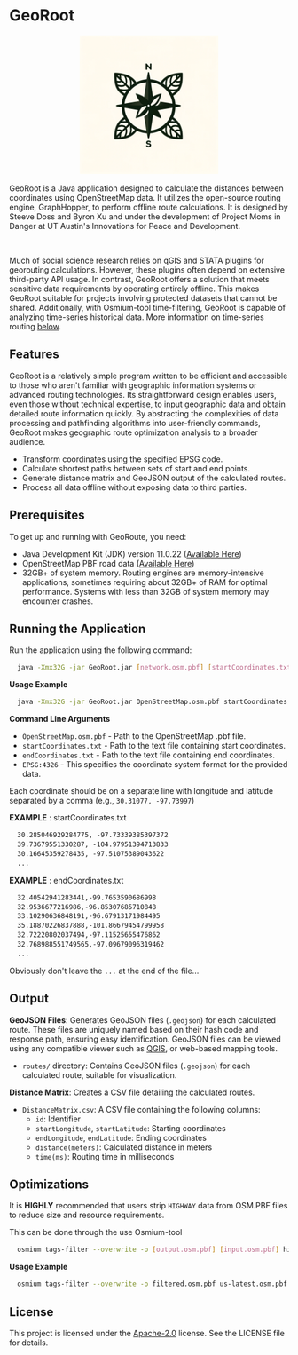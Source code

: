 # GeoRoot 
<p align="center">
<img src='georoute.png' width='250'>
</p>
GeoRoot is a Java application designed to calculate the distances between coordinates using OpenStreetMap data. It utilizes the open-source routing engine, GraphHopper, to perform offline route calculations. It is designed by Steeve Doss and Byron Xu and under the development of Project Moms in Danger at UT Austin's Innovations for Peace and Development.

&nbsp;

Much of social science research relies on qGIS and STATA plugins for georouting calculations. However, these plugins often depend on extensive third-party API usage. In contrast, GeoRoot offers a solution that meets sensitive data requirements by operating entirely offline. This makes GeoRoot suitable for projects involving protected datasets that cannot be shared. Additionally, with Osmium-tool time-filtering, GeoRoot is capable of analyzing time-series historical data. More information on time-series routing [below](https://github.com/steevedoss/GeoRoot/blob/main/README.md#optimizations).




## Features

GeoRoot is a relatively simple program written to be efficient and accessible to those who aren't familiar with geographic information systems or advanced routing technologies. Its straightforward design enables users, even those without technical expertise, to input geographic data and obtain detailed route information quickly. By abstracting the complexities of data processing and pathfinding algorithms into user-friendly commands, GeoRoot makes geographic route optimization analysis to a broader audience.

- Transform coordinates using the specified EPSG code.
- Calculate shortest paths between sets of start and end points.
- Generate distance matrix and GeoJSON output of the calculated routes.
- Process all data offline without exposing data to third parties.
## Prerequisites

To get up and running with GeoRoute, you need:

- Java Development Kit (JDK) version 11.0.22 ([Available Here](https://www.oracle.com/java/technologies/downloads/#java11)) 
- OpenStreetMap PBF road data ([Available Here](https://download.geofabrik.de/))
- 32GB+ of system memory. Routing engines are memory-intensive applications, sometimes requiring about 32GB+ of RAM for optimal performance. Systems with less than 32GB of system memory may encounter crashes.
 


## Running the Application


Run the application using the following command:


```bash
  java -Xmx32G -jar GeoRoot.jar [network.osm.pbf] [startCoordinates.txt] [endCoordinates.txt] [EPSG Code]
```

**Usage Example**

```bash
  java -Xmx32G -jar GeoRoot.jar OpenStreetMap.osm.pbf startCoordinates.txt endCoordinates.txt EPSG:4326
```


**Command Line Arguments**

- `OpenStreetMap.osm.pbf` -  Path to the OpenStreetMap .pbf file.
- `startCoordinates.txt` -  Path to the text file containing start coordinates. 
- `endCoordinates.txt` -  Path to the text file containing end coordinates.
- `EPSG:4326` - This specifies the coordinate system format for the provided data.

Each coordinate should be on a separate line with longitude and latitude separated by a comma (e.g., `30.31077, -97.73997`)

**EXAMPLE** : startCoordinates.txt

```startCoordinates.txt
  30.285046929284775, -97.73339385397372
  39.73679551330287, -104.97951394713833
  30.16645359278435, -97.51075389043622
  ...
```

**EXAMPLE** : endCoordinates.txt

```endCoordinates.txt
  32.40542941283441,-99.7653590686998
  32.9536677216986,-96.85307685710848
  33.10290636848191,-96.67913171984495
  35.18870226837888,-101.86679454799958
  32.72220802037494,-97.11525655476862
  32.768988551749565,-97.09679096319462
  ...
```

Obviously don't leave the `...` at the end of the file...


## Output


**GeoJSON Files**: Generates GeoJSON files (`.geojson`) for each calculated route. These files are uniquely named based on their hash code and response path, ensuring easy identification. GeoJSON files can be viewed using any compatible viewer such as [QGIS](https://qgis.org/), or web-based mapping tools.

- `routes/` directory: Contains GeoJSON files (`.geojson`) for each calculated route, suitable for visualization.

**Distance Matrix**: Creates a CSV file detailing the calculated routes.

- `DistanceMatrix.csv`: A CSV file containing the following columns:
    - `id`: Identifier
    - `startLongitude`, `startLatitude`: Starting coordinates
    - `endLongitude`, `endLatitude`: Ending coordinates
    - `distance(meters)`: Calculated distance in meters
    - `time(ms)`: Routing time in milliseconds
## Optimizations

It is **HIGHLY** recommended that users strip `HIGHWAY` data from OSM.PBF files to reduce size and resource requirements.

This can be done through the use Osmium-tool
```bash
  osmium tags-filter --overwrite -o [output.osm.pbf] [input.osm.pbf] highway
```

**Usage Example**
```bash
  osmium tags-filter --overwrite -o filtered.osm.pbf us-latest.osm.pbf highway
```

## License

This project is licensed under the [Apache-2.0](http://www.apache.org/licenses/) license. See the LICENSE file for details.
